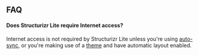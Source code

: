 ## FAQ

#### Does Structurizr Lite require Internet access?

Internet access is not required by Structurizr Lite unless you're using [auto-sync](04-auto-sync.md),
or you're making use of a [theme](https://structurizr.com/help/themes) and have automatic layout enabled.